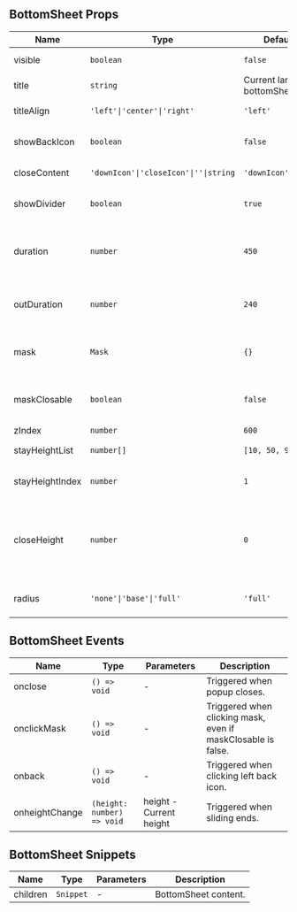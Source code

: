 ## BottomSheet Props

| Name            | Type                                  | Default                        | Required | Description                                                                    |
| --------------- | ------------------------------------- | ------------------------------ | -------- | ------------------------------------------------------------------------------ |
| visible         | `boolean`                             | `false`                        | N        | Whether to display.                                                            |
| title           | `string`                              | Current lang bottomSheet.title | N        | Title.                                                                         |
| titleAlign      | `'left'\|'center'\|'right'`           | `'left'`                       | N        | Title alignment.                                                               |
| showBackIcon    | `boolean`                             | `false`                        | N        | Whether to show back icon.                                                     |
| closeContent    | `'downIcon'\|'closeIcon'\|''\|string` | `'downIcon'`                   | N        | Close area content.                                                            |
| showDivider     | `boolean`                             | `true`                         | N        | Whether to show divider.                                                       |
| duration        | `number`                              | `450`                          | N        | Transition animation appear time, unit: ms.                                    |
| outDuration     | `number`                              | `240`                          | N        | Transition animation exit time, unit: ms.                                      |
| mask            | `Mask`                                | `{}`                           | N        | Mask parameters [Mask Props](https://stdf.design/#/components?nav=mask&tab=1). |
| maskClosable    | `boolean`                             | `false`                        | N        | Whether to close when clicking mask.                                           |
| zIndex          | `number`                              | `600`                          | N        | z-index.                                                                       |
| stayHeightList  | `number[]`                            | `[10, 50, 90]`                 | N        | Fixed height list.                                                             |
| stayHeightIndex | `number`                              | `1`                            | N        | Initial fixed height index.                                                    |
| closeHeight     | `number`                              | `0`                            | N        | Auto close when position is lower than this height after sliding ends.         |
| radius          | `'none'\|'base'\|'full'`              | `'full'`                       | N        | Border radius style.                                                           |

## BottomSheet Events

| Name           | Type                       | Parameters              | Description                                                  |
| -------------- | -------------------------- | ----------------------- | ------------------------------------------------------------ |
| onclose        | `() => void`               | -                       | Triggered when popup closes.                                 |
| onclickMask    | `() => void`               | -                       | Triggered when clicking mask, even if maskClosable is false. |
| onback         | `() => void`               | -                       | Triggered when clicking left back icon.                      |
| onheightChange | `(height: number) => void` | height - Current height | Triggered when sliding ends.                                 |

## BottomSheet Snippets

| Name     | Type      | Parameters | Description          |
| -------- | --------- | ---------- | -------------------- |
| children | `Snippet` | -          | BottomSheet content. |
